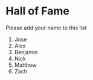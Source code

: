 # Hall of Fame
Please add your name to this list

1. Jose
2. Alex
3. Benjamin
4. Nick
5. Matthew
6. Zach
